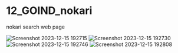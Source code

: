# 12_GOIND_nokari
 nokari search web page

![Screenshot 2023-12-15 192715](https://github.com/Jeel1312/12_GOIND_nokari/assets/153166867/5a4ebbfd-9c0a-4bd3-b2df-a379265a1efc)
![Screenshot 2023-12-15 192730](https://github.com/Jeel1312/12_GOIND_nokari/assets/153166867/b9a7be67-9ddf-4828-97b5-b916d24e5571)
![Screenshot 2023-12-15 192746](https://github.com/Jeel1312/12_GOIND_nokari/assets/153166867/ab18285b-aca1-4151-9b4a-8ae4aac36ff7)
![Screenshot 2023-12-15 192808](https://github.com/Jeel1312/12_GOIND_nokari/assets/153166867/d367ee94-0483-4f2e-99ee-021230e78345)

